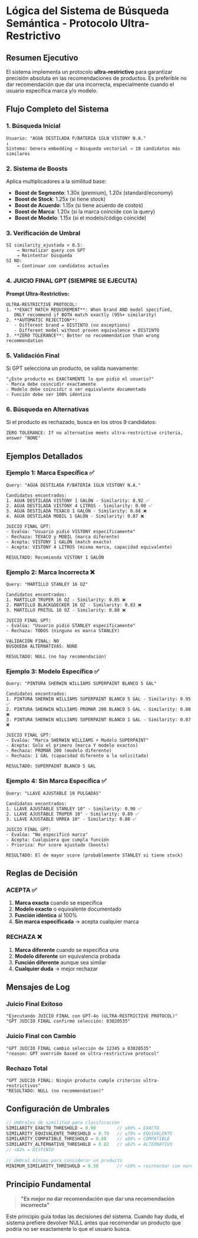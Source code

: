 # Lógica del Sistema de Búsqueda Semántica - Protocolo Ultra-Restrictivo

## Resumen Ejecutivo

El sistema implementa un protocolo **ultra-restrictivo** para garantizar precisión absoluta en las recomendaciones de productos. Es preferible no dar recomendación que dar una incorrecta, especialmente cuando el usuario especifica marca y/o modelo.

## Flujo Completo del Sistema

### 1. Búsqueda Inicial
```
Usuario: "AGUA DESTILADA P/BATERIA 1GLN VISTONY N.A."
↓
Sistema: Genera embedding → Búsqueda vectorial → 10 candidatos más similares
```

### 2. Sistema de Boosts
Aplica multiplicadores a la similitud base:
- **Boost de Segmento**: 1.30x (premium), 1.20x (standard/economy)
- **Boost de Stock**: 1.25x (si tiene stock)
- **Boost de Acuerdo**: 1.15x (si tiene acuerdo de costos)
- **Boost de Marca**: 1.20x (si la marca coincide con la query)
- **Boost de Modelo**: 1.15x (si el modelo/código coincide)

### 3. Verificación de Umbral
```
SI similarity_ajustada < 0.5:
    → Normalizar query con GPT
    → Reintentar búsqueda
SI NO:
    → Continuar con candidatos actuales
```

### 4. JUICIO FINAL GPT (SIEMPRE SE EJECUTA)

**Prompt Ultra-Restrictivo:**
```
ULTRA-RESTRICTIVE PROTOCOL:
1. **EXACT MATCH REQUIREMENT**: When brand AND model specified, 
   ONLY recommend if BOTH match exactly (95%+ similarity)
2. **AUTOMATIC REJECTION**:
   - Different brand = DISTINTO (no exceptions)
   - Different model without proven equivalence = DISTINTO
3. **ZERO TOLERANCE**: Better no recommendation than wrong recommendation
```

### 5. Validación Final
Si GPT selecciona un producto, se valida nuevamente:
```
"¿Este producto es EXACTAMENTE lo que pidió el usuario?"
- Marca debe coincidir exactamente
- Modelo debe coincidir o ser equivalente documentado
- Función debe ser 100% idéntica
```

### 6. Búsqueda en Alternativas
Si el producto es rechazado, busca en los otros 9 candidatos:
```
ZERO TOLERANCE: If no alternative meets ultra-restrictive criteria, answer "NONE"
```

## Ejemplos Detallados

### Ejemplo 1: Marca Específica ✅
```
Query: "AGUA DESTILADA P/BATERIA 1GLN VISTONY N.A."

Candidatos encontrados:
1. AGUA DESTILADA VISTONY 1 GALÓN - Similarity: 0.92 ✅
2. AGUA DESTILADA VISTONY 4 LITROS - Similarity: 0.90 ✅
3. AGUA DESTILADA TEXACO 1 GALÓN - Similarity: 0.88 ❌
4. AGUA DESTILADA MOBIL 1 GALÓN - Similarity: 0.87 ❌

JUICIO FINAL GPT:
- Evalúa: "Usuario pidió VISTONY específicamente"
- Rechaza: TEXACO y MOBIL (marca diferente)
- Acepta: VISTONY 1 GALÓN (match exacto)
- Acepta: VISTONY 4 LITROS (misma marca, capacidad equivalente)

RESULTADO: Recomienda VISTONY 1 GALÓN
```

### Ejemplo 2: Marca Incorrecta ❌
```
Query: "MARTILLO STANLEY 16 OZ"

Candidatos encontrados:
1. MARTILLO TRUPER 16 OZ - Similarity: 0.85 ❌
2. MARTILLO BLACK&DECKER 16 OZ - Similarity: 0.83 ❌
3. MARTILLO PRETUL 16 OZ - Similarity: 0.80 ❌

JUICIO FINAL GPT:
- Evalúa: "Usuario pidió STANLEY específicamente"
- Rechaza: TODOS (ninguno es marca STANLEY)

VALIDACIÓN FINAL: NO
BÚSQUEDA ALTERNATIVAS: NONE

RESULTADO: NULL (no hay recomendación)
```

### Ejemplo 3: Modelo Específico ✅
```
Query: "PINTURA SHERWIN WILLIAMS SUPERPAINT BLANCO 5 GAL"

Candidatos encontrados:
1. PINTURA SHERWIN WILLIAMS SUPERPAINT BLANCO 5 GAL - Similarity: 0.95 ✅
2. PINTURA SHERWIN WILLIAMS PROMAR 200 BLANCO 5 GAL - Similarity: 0.88 ❌
3. PINTURA SHERWIN WILLIAMS SUPERPAINT BLANCO 1 GAL - Similarity: 0.87 ❌

JUICIO FINAL GPT:
- Evalúa: "Marca SHERWIN WILLIAMS + Modelo SUPERPAINT"
- Acepta: Solo el primero (marca Y modelo exactos)
- Rechaza: PROMAR 200 (modelo diferente)
- Rechaza: 1 GAL (capacidad diferente a la solicitada)

RESULTADO: SUPERPAINT BLANCO 5 GAL
```

### Ejemplo 4: Sin Marca Específica ✅
```
Query: "LLAVE AJUSTABLE 10 PULGADAS"

Candidatos encontrados:
1. LLAVE AJUSTABLE STANLEY 10" - Similarity: 0.90 ✅
2. LLAVE AJUSTABLE TRUPER 10" - Similarity: 0.89 ✅
3. LLAVE AJUSTABLE URREA 10" - Similarity: 0.88 ✅

JUICIO FINAL GPT:
- Evalúa: "No especificó marca"
- Acepta: Cualquiera que cumpla función
- Prioriza: Por score ajustado (boosts)

RESULTADO: El de mayor score (probablemente STANLEY si tiene stock)
```

## Reglas de Decisión

### ACEPTA ✅
1. **Marca exacta** cuando se especifica
2. **Modelo exacto** o equivalente documentado
3. **Función idéntica** al 100%
4. **Sin marca especificada** → acepta cualquier marca

### RECHAZA ❌
1. **Marca diferente** cuando se especifica una
2. **Modelo diferente** sin equivalencia probada
3. **Función diferente** aunque sea similar
4. **Cualquier duda** → mejor rechazar

## Mensajes de Log

### Juicio Final Exitoso
```
"Ejecutando JUICIO FINAL con GPT-4o (ULTRA-RESTRICTIVE PROTOCOL)"
"GPT JUICIO FINAL confirmó selección: 03020535"
```

### Juicio Final con Cambio
```
"GPT JUICIO FINAL cambió selección de 12345 a 03020535"
"reason: GPT override based on ultra-restrictive protocol"
```

### Rechazo Total
```
"GPT JUICIO FINAL: Ningún producto cumple criterios ultra-restrictivos"
"RESULTADO: NULL (no recommendation)"
```

## Configuración de Umbrales

```javascript
// Umbrales de similitud para clasificación
SIMILARITY_EXACTO_THRESHOLD = 0.90        // ≥90% = EXACTO
SIMILARITY_EQUIVALENTE_THRESHOLD = 0.70   // ≥70% = EQUIVALENTE
SIMILARITY_COMPATIBLE_THRESHOLD = 0.88    // ≥88% = COMPATIBLE
SIMILARITY_ALTERNATIVO_THRESHOLD = 0.82   // ≥82% = ALTERNATIVO
// <82% = DISTINTO

// Umbral mínimo para considerar un producto
MINIMUM_SIMILARITY_THRESHOLD = 0.50       // <50% = reintentar con normalización
```

## Principio Fundamental

> **"Es mejor no dar recomendación que dar una recomendación incorrecta"**

Este principio guía todas las decisiones del sistema. Cuando hay duda, el sistema prefiere devolver NULL antes que recomendar un producto que podría no ser exactamente lo que el usuario busca.